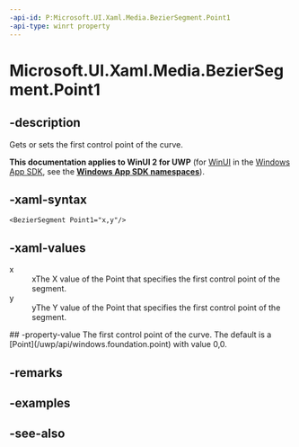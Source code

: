 ```yaml
---
-api-id: P:Microsoft.UI.Xaml.Media.BezierSegment.Point1
-api-type: winrt property
---
```


<!-- Property syntax
public Windows.Foundation.Point Point1 { get;  set; }
-->

# Microsoft.UI.Xaml.Media.BezierSegment.Point1

## -description
Gets or sets the first control point of the curve.

**This documentation applies to WinUI 2 for UWP** (for [WinUI](/windows/apps/winui/winui3/) in the [Windows App SDK](/windows/apps/windows-app-sdk/), see the **[Windows App SDK namespaces](/windows/windows-app-sdk/api/winrt/)**).

## -xaml-syntax
```xaml
<BezierSegment Point1="x,y"/>
```


## -xaml-values
<dl><dt>x</dt><dd>xThe X value of the Point that specifies the first control point of the segment.</dd>
<dt>y</dt><dd>yThe Y value of the Point that specifies the first control point of the segment.</dd>
</dl>
## -property-value
The first control point of the curve. The default is a [Point](/uwp/api/windows.foundation.point) with value 0,0.

## -remarks

## -examples

## -see-also
